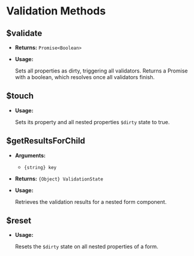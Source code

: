 # Validation Methods

## $validate

* **Returns:** `Promise<Boolean>`

* **Usage:**

  Sets all properties as dirty, triggering all validators. Returns a Promise with a boolean, which resolves once all validators finish.

## $touch

* **Usage:**

  Sets its property and all nested properties `$dirty` state to true.

## $getResultsForChild

* **Arguments:**
  * `{string} key`

* **Returns:** `{Object} ValidationState`

* **Usage:**

  Retrieves the validation results for a nested form component.

## $reset

* **Usage:**

  Resets the `$dirty` state on all nested properties of a form.
